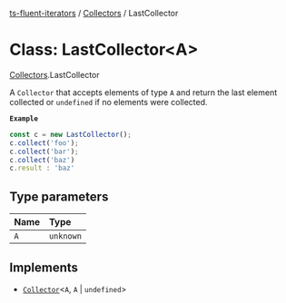 [ts-fluent-iterators](../README.md) / [Collectors](../modules/Collectors.md) / LastCollector

# Class: LastCollector\<A\>

[Collectors](../modules/Collectors.md).LastCollector

A `Collector` that accepts elements of type `A` and return the last element collected or `undefined` if no elements were collected.

**`Example`**

```ts
const c = new LastCollector();
c.collect('foo');
c.collect('bar');
c.collect('baz')
c.result : 'baz'
```

## Type parameters

| Name | Type |
| :------ | :------ |
| `A` | `unknown` |

## Implements

- [`Collector`](../interfaces/Collectors.Collector.md)\<`A`, `A` \| `undefined`\>
